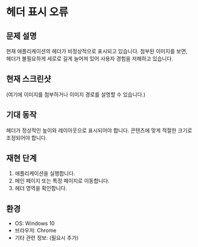 # 헤더 표시 오류

## 문제 설명
현재 애플리케이션의 헤더가 비정상적으로 표시되고 있습니다. 첨부된 이미지를 보면, 헤더가 불필요하게 세로로 길게 늘어져 있어 사용자 경험을 저해하고 있습니다.

## 현재 스크린샷
(여기에 이미지를 첨부하거나 이미지 경로를 설명할 수 있습니다.)

## 기대 동작
헤더가 정상적인 높이와 레이아웃으로 표시되어야 합니다. 콘텐츠에 맞게 적절한 크기로 조정되어야 합니다.

## 재현 단계
1. 애플리케이션을 실행합니다.
2. 메인 페이지 또는 특정 페이지로 이동합니다.
3. 헤더 영역을 확인합니다.

## 환경
- OS: Windows 10
- 브라우저: Chrome
- 기타 관련 정보: (필요시 추가) 